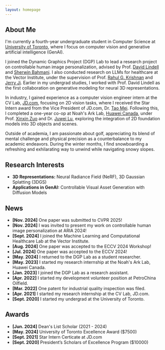 ```yaml
---
layout: homepage
---
```


## About Me

I'm currently a fourth-year undergraduate student in Computer Science at <a href="https://www.utoronto.ca/" target="_blank">University of Toronto</a>, where I focus on computer vision and generative artificial intelligence (GenAI).

I joined the Dynamic Graphics Project (DGP) Lab to lead a research project on controllable human image personalization, advised by Prof. <a href="https://davidlindell.com/" target="_blank">David Lindell</a> and <a href="https://sherwinbahmani.github.io/" target="_blank">Sherwin Bahmani</a>. I also conducted research on LLMs for healthcare at the Vector Institute, under the supervision of Prof. <a href="https://www.cs.toronto.edu/~rahulgk/index.html" target="_blank">Rahul G. Krishnan</a> and <a href="https://jerryji007.github.io/" target="_blank">Jerry Ji</a>. Earlier in my undergrad studies, I worked with Prof. David Lindell as the first collaboration on generative modeling for neural 3D representations.

In industry, I gained experience as a computer vision engineer intern at the CV Lab, <a href="https://corporate.jd.com/" target="_blank">JD.com</a>, focusing on 2D vision tasks, where I received the Star Intern award from the Vice President of JD.com, Dr. <a href="https://taomei.me/" target="_blank">Tao Mei</a>. Following this, I completed a one-year co-op at Noah's Ark Lab, <a href="https://www.huawei.com/ca/" target="_blank">Huawei Canada</a>, under Prof. <a href="https://sites.google.com/site/xinxinzuohome/home" target="_blank">Xinxin Zuo</a> and Dr. <a href="https://scholar.google.ca/citations?user=Asz24wcAAAAJ&hl=en" target="_blank">Juwei Lu</a>, exploring the integration of 2D foundation models into 3D objects and scenes.

Outside of academia, I am passionate about golf, appreciating its blend of mental challenge and physical precision as a counterbalance to my academic endeavors. During the winter months, I find snowboarding a refreshing and exhilarating way to unwind while navigating snowy slopes.


## Research Interests
- **3D Representations:** Neural Radiance Field (NeRF), 3D Gaussian Splatting (3DGS)
- **Applications in GenAI:** Controllable Visual Asset Generation with Diffusion Models

## News
- **[Nov. 2024]** One paper was submitted to CVPR 2025!
- **[Nov. 2024]** I was invited to present my work on controllable human image personalization at ARIA 2024!
- **[Sept. 2024]** I joined the Machine Learning and Computational Healthcare Lab at the Vector Institute.
- **[Aug. 2024]** One paper was accepted to the ECCV 2024 Workshop!
- **[Jul. 2024]** One paper was accepted to the ECCV 2024!
- **[May. 2024]** I returned to the DGP Lab as a student researcher.
- **[May. 2023]** I started my research internship at the Noah's Ark Lab, Huawei Canada.
- **[Jan. 2023]** I joined the DGP Lab as a research assistant.
- **[Apr. 2022]** I started my development volunteer position at PetroChina Oilfield.
- **[Mar. 2022]** One patent for industrial quality inspection was filed.
- **[Apr. 2021]** I started my research internship at the CV Lab, JD.com.
- **[Sept. 2020]** I started my undergrad at the University of Toronto.

## Awards
- **[Jun. 2024]** Dean's List Scholar (2021 - 2024)
- **[May. 2024]** University of Toronto Excellence Award ($7500)
- **[Sept. 2021]** Star Intern Certicate at JD.com
- **[Sept. 2020]** President’s Scholars of Excellence Program ($10000)

<script type="text/javascript" id="mapmyvisitors" src="//mapmyvisitors.com/map.js?d=1hg2M6r_xcLTv4zIWw6gx4md2UKrLDCL1pE21jU6nOI&cl=ffffff&w=a"></script>